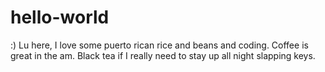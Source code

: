 # hello-world
:)
Lu here, I love some puerto rican rice and beans and coding. Coffee is great in the am. Black tea if I really need to stay up all night slapping keys.

